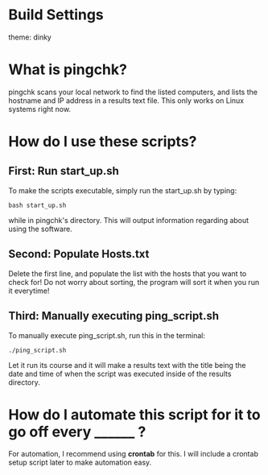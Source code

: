 # Build Settings
theme: dinky

# What is pingchk?
pingchk scans your local network to find the listed computers, and lists the hostname and IP address in a results text file. This only works on Linux systems right now. 



# How do I use these scripts?

## First: Run start_up.sh
To make the scripts executable, simply run the start_up.sh by typing:
```
bash start_up.sh
```
while in pingchk's directory. This will output information regarding about using the software.

## Second: Populate Hosts.txt
Delete the first line, and populate the list with the hosts that you want to check for!
Do not worry about sorting, the program will sort it when you run it everytime!

## Third: Manually executing ping_script.sh 
To manually execute ping_script.sh, run this in the terminal:
```
./ping_script.sh
```
Let it run its course and it will make a results text with the title being the date and time of when the script was executed inside of the results directory.



# How do I automate this script for it to go off every ______ ?
For automation, I recommend using **crontab** for this. I will include a crontab setup script later to make automation easy.
